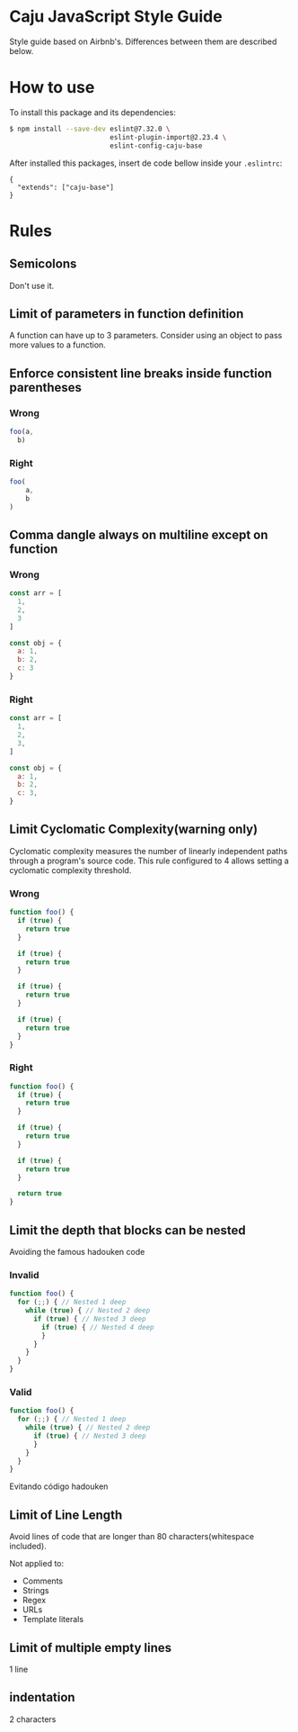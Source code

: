 # Caju JavaScript Style Guide

Style guide based on Airbnb's. Differences between them are described below.

# How to use

To install this package and its dependencies:

```bash
$ npm install --save-dev eslint@7.32.0 \
                         eslint-plugin-import@2.23.4 \
                         eslint-config-caju-base
```

After installed this packages, insert de code bellow inside your `.eslintrc`:

```
{
  "extends": ["caju-base"]
}
```

# Rules

## Semicolons

Don't use it.

## Limit of parameters in function definition

A function can have up to 3 parameters. Consider using an object to pass more values to a function.

## Enforce consistent line breaks inside function parentheses

### Wrong
```js
foo(a,
  b)
```

### Right

```js
foo(
    a,
    b
)
```

## Comma dangle always on multiline except on function

### Wrong

```js
const arr = [
  1,
  2,
  3
]

const obj = {
  a: 1,
  b: 2,
  c: 3
}
```

### Right

```js
const arr = [
  1,
  2,
  3,
]

const obj = {
  a: 1,
  b: 2,
  c: 3,
}
```

## Limit Cyclomatic Complexity(warning only)

Cyclomatic complexity measures the number of linearly independent paths through a program's source code. This rule configured to 4 allows setting a cyclomatic complexity threshold.

### Wrong

```js
function foo() {
  if (true) {
    return true
  }

  if (true) {
    return true
  }

  if (true) {
    return true
  }

  if (true) {
    return true
  }
}
```

### Right

```js
function foo() {
  if (true) {
    return true
  }

  if (true) {
    return true
  }

  if (true) {
    return true
  }

  return true
}
```

## Limit the depth that blocks can be nested

Avoiding the famous hadouken code

### Invalid

```js
function foo() {
  for (;;) { // Nested 1 deep
    while (true) { // Nested 2 deep
      if (true) { // Nested 3 deep
        if (true) { // Nested 4 deep
        }
      }
    }
  }
}
```

### Valid

```js
function foo() {
  for (;;) { // Nested 1 deep
    while (true) { // Nested 2 deep
      if (true) { // Nested 3 deep
      }
    }
  }
}
```

Evitando código hadouken

## Limit of Line Length

Avoid lines of code that are longer than 80 characters(whitespace included).

Not applied to:
- Comments
- Strings
- Regex
- URLs
- Template literals

## Limit of multiple empty lines

1 line

## indentation

2 characters
